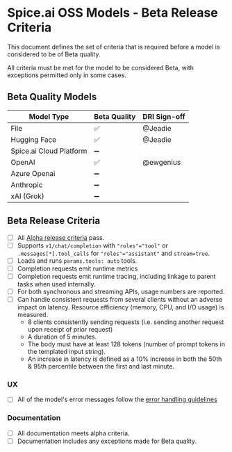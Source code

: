 # Spice.ai OSS Models - Beta Release Criteria

This document defines the set of criteria that is required before a model is considered to be of Beta quality.

All criteria must be met for the model to be considered Beta, with exceptions permitted only in some cases.

## Beta Quality Models

|     Model Type          | Beta Quality | DRI Sign-off |
| ----------------------- | ------------ | ------------ |
| File                    | ✅           | @Jeadie      |
| Hugging Face            | ✅           | @Jeadie      |
| Spice.ai Cloud Platform | ➖           |              |
| OpenAI                  | ✅            | @ewgenius   |
| Azure Openai            | ➖           |              |
| Anthropic               | ➖           |              |
| xAI (Grok)              | ➖           |              |

## Beta Release Criteria

- [ ] All [Alpha release criteria](./alpha.md) pass.
- [ ] Supports `v1/chat/completion` with `"roles"="tool"` or `.messages[*].tool_calls` for `"roles"="assistant"` and `stream=true`.
- [ ] Loads and runs `params.tools: auto` tools.
- [ ] Completion requests emit runtime metrics
- [ ] Completion requests emit runtime tracing, including linkage to parent tasks when used internally.
- [ ] For both synchronous and streaming APIs, usage numbers are reported.
- [ ] Can handle consistent requests from several clients without an adverse impact on latency. Resource efficiency (memory, CPU, and I/O usage) is measured.
  - 8 clients consistently sending requests (i.e. sending another request upon receipt of prior request)
  - A duration of 5 minutes.
  - The body must have at least 128 tokens (number of prompt tokens in the templated input string).
  - An increase in latency is defined as a 10% increase in both the 50th & 95th percentile between the first and last minute.

### UX

- [ ] All of the model's error messages follow the [error handling guidelines](../../dev/error_handling.md)

### Documentation

- [ ] All documentation meets alpha criteria.
- [ ] Documentation includes any exceptions made for Beta quality.
